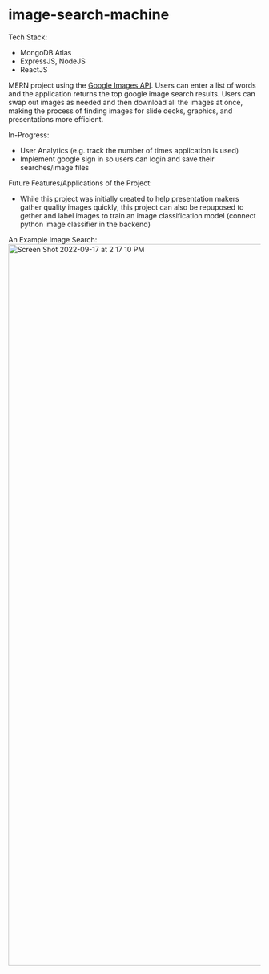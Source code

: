 # image-search-machine

Tech Stack:
- MongoDB Atlas
- ExpressJS, NodeJS
- ReactJS

MERN project using the [Google Images API](https://serpapi.com/images-results). Users can enter a list of words and the application returns the top google image search results. Users can swap out images as needed and then download all the images at once, making the process of finding images for slide decks, graphics, and presentations more efficient.

In-Progress:
- User Analytics (e.g. track the number of times application is used)
- Implement google sign in so users can login and save their searches/image files

Future Features/Applications of the Project:
- While this project was initially created to help presentation makers gather quality images quickly, this project can also be repuposed to gether and label images to train an image classification model (connect python image classifier in the backend)

An Example Image Search:
<img width="1438" alt="Screen Shot 2022-09-17 at 2 17 10 PM" src="https://user-images.githubusercontent.com/68434174/190871085-cee809b1-e95a-4653-9f62-2517a0727100.png">
